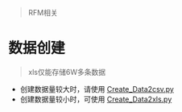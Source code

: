 > RFM相关 
# 数据创建
> xls仅能存储6W多条数据
- 创建数据量较大时，请使用 [Create_Data2csv.py](https://github.com/xingwenzan/random_data_RFM/blob/main/Create_Data2csv.py)
- 创建数据量较小时，可使用 [Create_Data2xls.py](https://github.com/xingwenzan/random_data_RFM/blob/main/Create_Data2xls.py)
